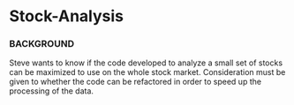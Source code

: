 # Stock-Analysis
### BACKGROUND
Steve wants to know if the code developed to analyze a small set of stocks can be maximized to use on the whole stock market.  Consideration must be given to whether the code can be refactored in order to speed up the processing of the data. 

